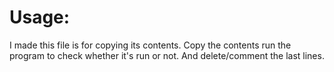 # Usage:
I made this file is for copying its contents. 
Copy the contents run the program to check whether it's run or not. 
And delete/comment the last lines.
